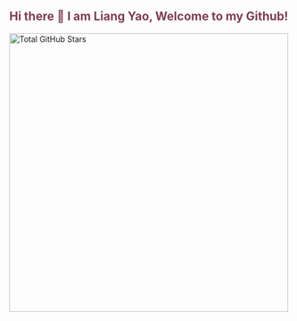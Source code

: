 ## <span style="color: #7F3E55;">Hi there 👋 I am Liang Yao, Welcome to my Github!</span>
<!-- 显示 GitHub 累积 star 数，通过 width 属性调整大小 -->

<img src="https://github-readme-stats.vercel.app/api?username=yao8839836&count_private=true&show_icons=true&include_all_commits=true&bg_color=fff&text_color=7F3E55&icon_color=7F3E55&title_color=7F3E55&show_issues=true&show_prs=true&&show_contribs=true" width="500" alt="Total GitHub Stars">

<!--

Here are some ideas to get you started:

- 🔭 I’m currently working on ...
- 🌱 I’m currently learning ...
- 👯 I’m looking to collaborate on ...
- 🤔 I’m looking for help with ...
- 💬 Ask me about ...
- 📫 How to reach me: ...
- 😄 Pronouns: ...
- ⚡ Fun fact: ...
-->
